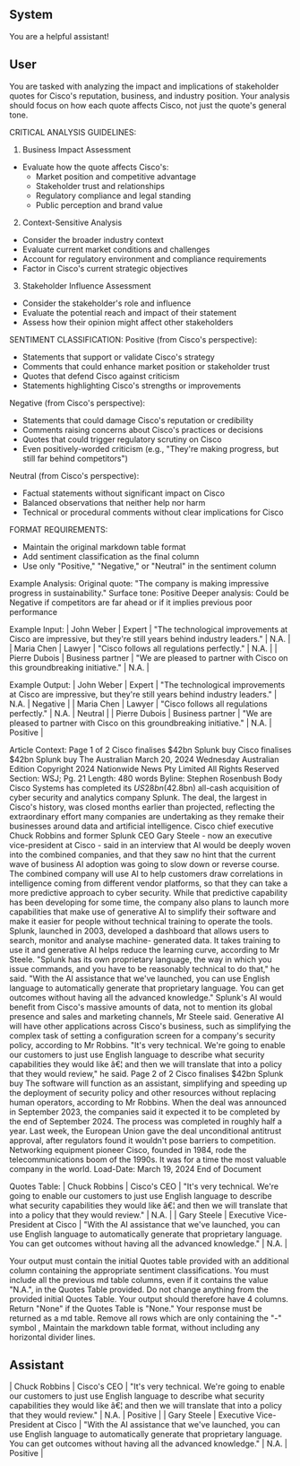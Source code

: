 ## System

You are a helpful assistant!

## User


You are tasked with analyzing the impact and implications of stakeholder quotes for Cisco's reputation, business, and industry position. Your analysis should focus on how each quote affects Cisco, not just the quote's general tone.

CRITICAL ANALYSIS GUIDELINES:
1. Business Impact Assessment
- Evaluate how the quote affects Cisco's:
  * Market position and competitive advantage
  * Stakeholder trust and relationships
  * Regulatory compliance and legal standing
  * Public perception and brand value

2. Context-Sensitive Analysis
- Consider the broader industry context
- Evaluate current market conditions and challenges
- Account for regulatory environment and compliance requirements
- Factor in Cisco's current strategic objectives

3. Stakeholder Influence Assessment
- Consider the stakeholder's role and influence
- Evaluate the potential reach and impact of their statement
- Assess how their opinion might affect other stakeholders

SENTIMENT CLASSIFICATION:
Positive (from Cisco's perspective):
- Statements that support or validate Cisco's strategy
- Comments that could enhance market position or stakeholder trust
- Quotes that defend Cisco against criticism
- Statements highlighting Cisco's strengths or improvements

Negative (from Cisco's perspective):
- Statements that could damage Cisco's reputation or credibility
- Comments raising concerns about Cisco's practices or decisions
- Quotes that could trigger regulatory scrutiny on Cisco
- Even positively-worded criticism (e.g., "They're making progress, but still far behind competitors")

Neutral (from Cisco's perspective):
- Factual statements without significant impact on Cisco
- Balanced observations that neither help nor harm
- Technical or procedural comments without clear implications for Cisco

FORMAT REQUIREMENTS:
- Maintain the original markdown table format
- Add sentiment classification as the final column
- Use only "Positive," "Negative," or "Neutral" in the sentiment column

Example Analysis:
Original quote: "The company is making impressive progress in sustainability."
Surface tone: Positive
Deeper analysis: Could be Negative if competitors are far ahead or if it implies previous poor performance

Example Input:
| John Weber | Expert | "The technological improvements at Cisco are impressive, but they're still years behind industry leaders." | N.A. |
| Maria Chen | Lawyer | "Cisco follows all regulations perfectly." | N.A. |
| Pierre Dubois | Business partner | "We are pleased to partner with Cisco on this groundbreaking initiative." | N.A. |

Example Output:
| John Weber | Expert | "The technological improvements at Cisco are impressive, but they're still years behind industry leaders." | N.A. | Negative |
| Maria Chen | Lawyer | "Cisco follows all regulations perfectly." | N.A. | Neutral |
| Pierre Dubois | Business partner | "We are pleased to partner with Cisco on this groundbreaking initiative." | N.A. | Positive |

Article Context:
Page 1 of 2
Cisco finalises $42bn Splunk buy
Cisco finalises $42bn Splunk buy
The Australian
March 20, 2024 Wednesday
Australian Edition
Copyright 2024 Nationwide News Pty Limited All Rights Reserved
Section: WSJ; Pg. 21
Length: 480 words
Byline: Stephen Rosenbush
Body
Cisco Systems has completed its $US28bn ($42.8bn) all-cash acquisition of cyber security and analytics company 
Splunk.
The deal, the largest in Cisco's history, was closed months earlier than projected, reflecting the extraordinary effort 
many companies are undertaking as they remake their businesses around data and artificial intelligence.
Cisco chief executive Chuck Robbins and former Splunk CEO Gary Steele - now an executive vice-president at 
Cisco - said in an interview that AI would be deeply woven into the combined companies, and that they saw no hint 
that the current wave of business AI adoption was going to slow down or reverse course.
The combined company will use AI to help customers draw correlations in intelligence coming from different vendor 
platforms, so that they can take a more predictive approach to cyber security. While that predictive capability has 
been developing for some time, the company also plans to launch more capabilities that make use of generative AI 
to simplify their software and make it easier for people without technical training to operate the tools.
Splunk, launched in 2003, developed a dashboard that allows users to search, monitor and analyse machine-
generated data. It takes training to use it and generative AI helps reduce the learning curve, according to Mr Steele. 
"Splunk has its own proprietary language, the way in which you issue commands, and you have to be reasonably 
technical to do that," he said.
"With the AI assistance that we've launched, you can use English language to automatically generate that 
proprietary language. You can get outcomes without having all the advanced knowledge." Splunk's AI would benefit 
from Cisco's massive amounts of data, not to mention its global presence and sales and marketing channels, Mr 
Steele said.
Generative AI will have other applications across Cisco's business, such as simplifying the complex task of setting 
a configuration screen for a company's security policy, according to Mr Robbins. "It's very technical. We're going to 
enable our customers to just use English language to describe what security capabilities they would like â€¦ and 
then we will translate that into a policy that they would review," he said.
Page 2 of 2
Cisco finalises $42bn Splunk buy
The software will function as an assistant, simplifying and speeding up the deployment of security policy and other 
resources without replacing human operators, according to Mr Robbins.
When the deal was announced in September 2023, the companies said it expected it to be completed by the end of 
September 2024. The process was completed in roughly half a year. Last week, the European Union gave the deal 
unconditional antitrust approval, after regulators found it wouldn't pose barriers to competition. Networking 
equipment pioneer Cisco, founded in 1984, rode the telecommunications boom of the 1990s. It was for a time the 
most valuable company in the world.
Load-Date: March 19, 2024
End of Document

Quotes Table:
| Chuck Robbins | Cisco's CEO | "It's very technical. We're going to enable our customers to just use English language to describe what security capabilities they would like â€¦ and then we will translate that into a policy that they would review." | N.A. |
| Gary Steele | Executive Vice-President at Cisco | "With the AI assistance that we've launched, you can use English language to automatically generate that proprietary language. You can get outcomes without having all the advanced knowledge." | N.A. |

Your output must contain the initial Quotes table provided with an additional column containing the appropriate sentiment classifications. You must include all the previous md table columns, even if it contains the value "N.A.", in the Quotes Table provided. Do not change anything from the provided initial Quotes Table. Your output should therefore have 4 columns. Return "None" if the Quotes Table is "None." Your response must be returned as a md table. Remove all rows which are only containing the "-" symbol , Maintain the markdown table format, without including any horizontal divider lines.
        

## Assistant

| Chuck Robbins | Cisco's CEO | "It's very technical. We're going to enable our customers to just use English language to describe what security capabilities they would like â€¦ and then we will translate that into a policy that they would review." | N.A. | Positive |
| Gary Steele | Executive Vice-President at Cisco | "With the AI assistance that we've launched, you can use English language to automatically generate that proprietary language. You can get outcomes without having all the advanced knowledge." | N.A. | Positive |

